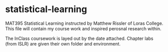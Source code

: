 # statistical-learning
MAT395 Statistical Learning instructed by Matthew Rissler of Loras College.
This file will contain my course work and inspired perosnal research within.

The InClass coursework is layed out by the date attached. 
Chapter labs (from ISLR) are given their own folder and environment.
